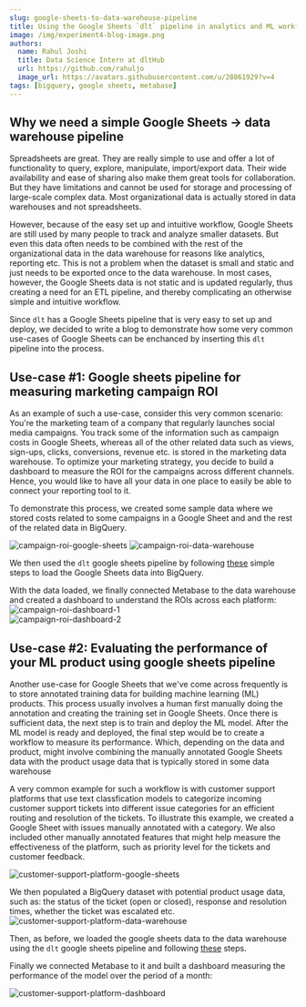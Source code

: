 ```yaml
---
slug: google-sheets-to-data-warehouse-pipeline
title: Using the Google Sheets `dlt` pipeline in analytics and ML workflows
image: /img/experiment4-blog-image.png
authors:
  name: Rahul Joshi
  title: Data Science Intern at dltHub
  url: https://github.com/rahuljo
  image_url: https://avatars.githubusercontent.com/u/28861929?v=4
tags: [bigquery, google sheets, metabase]
---
```

## Why we need a simple Google Sheets -> data warehouse pipeline  

Spreadsheets are great. They are really simple to use and offer a lot of functionality to query, explore, manipulate, import/export data. Their wide availability and ease of sharing also make them great tools for collaboration. But they have limitations and cannot be used for storage and processing of large-scale complex data. Most organizational data is actually stored in data warehouses and not spreadsheets.  
  
However, because of the easy set up and intuitive workflow, Google Sheets are still used by many people to track and analyze smaller datasets. But even this data often needs to be combined with the rest of the organizational data in the data warehouse for reasons like analytics, reporting etc. This is not a problem when the dataset is small and static and just needs to be exported once to the data warehouse. In most cases, however, the Google Sheets data is not static and is updated regularly, thus creating a need for an ETL pipeline, and thereby complicating an otherwise simple and intuitive workflow.  
  
Since `dlt` has a Google Sheets pipeline that is very easy to set up and deploy, we decided to write a blog to demonstrate how some very common use-cases of Google Sheets can be enchanced by inserting this `dlt` pipeline into the process. 

## Use-case #1: Google sheets pipeline for measuring marketing campaign ROI

As an example of such a use-case, consider this very common scenario: You're the marketing team of a company that regularly launches social media campaigns. You track some of the information such as campaign costs in Google Sheets, whereas all of the other related data such as views, sign-ups, clicks, conversions, revenue etc. is stored in the marketing data warehouse. To optimize your marketing strategy, you decide to build a dashboard to measure the ROI for the campaigns across different channels. Hence, you would like to have all your data in one place to easily be able to connect your reporting tool to it.  

To demonstrate this process,  we created some sample data where we stored costs related to some campaigns in a Google Sheet and and the rest of the related data in BigQuery.  

![campaign-roi-google-sheets](/img/experiment4-campaign-roi-google-sheets.png) ![campaign-roi-data-warehouse](/img/experiment4-campaign-roi-datawarehouse.png) 

We then used the `dlt` google sheets pipeline by following [these](https://github.com/dlt-hub/google-sheets-bigquery-pipeline) simple steps to load the Google Sheets data into BigQuery.

With the data loaded, we finally connected Metabase to the data warehouse and created a dashboard to understand the ROIs across each platform:
![campaign-roi-dashboard-1](/img/experiment4-campaign-roi-dashboard-1.png)  
![campaign-roi-dashboard-2](/img/experiment4-campaign-roi-dashboard-2.png)  

## Use-case #2: Evaluating the performance of your ML product using google sheets pipeline

Another use-case for Google Sheets that we've come across frequently is to store annotated training data for building machine learning (ML) products. This process usually involves a human first manually doing the annotation and creating the training set in Google Sheets. Once there is sufficient data, the next step is to train and deploy the ML model. After the ML model is ready and deployed, the final step would be to create a workflow to measure its performance. Which, depending on the data and product, might involve combining the manually annotated Google Sheets data with the product usage data that is typically stored in some data warehouse

A very common example for such a workflow is with customer support platforms that use text classfication models to categorize incoming customer support tickets into different issue categories for an efficient routing and resolution of the tickets. To illustrate this example, we created a Google Sheet with issues manually annotated with a category. We also included other manually annotated features that might help measure the effectiveness of the platform, such as priority level for the tickets and customer feedback.

![customer-support-platform-google-sheets](/img/experiment4-customer-support-platform-google-sheets.png)

We then populated a BigQuery dataset with potential product usage data, such as: the status of the ticket (open or closed), response and resolution times, whether the ticket was escalated etc.
![customer-support-platform-data-warehouse](/img/experiment4-customer-support-platform-data-warehouse.png)  

Then, as before, we loaded the google sheets data to the data warehouse using the `dlt` google sheets pipeline and following [these](https://github.com/dlt-hub/google-sheets-bigquery-pipeline) steps.  
  
Finally we connected Metabase to it and built a dashboard measuring the performance of the model over the period of a month:

![customer-support-platform-dashboard](/img/experiment4-customer-support-platform-dashboard.png) 